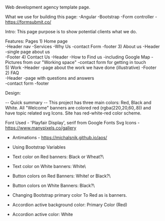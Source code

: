 
Web development agency template page. 

What we use for building this page:
-Angular
-Bootstrap
-Form controller - https://formsubmit.co/


Intro:
	This page purpose is to show potential clients what we do.

Features:
	Pages
	1) Home page\
      -Header nav
      -Services
      -Why Us
      -contact Form
      -footer
	3) About us
      -Header
      -single page about us\
      -Footer
	4) Contact Us
      -Header
      -How to Find us
      -including Google Map
      -Pictures from our "Working space"
      -contact form for getting in touch\
	5) Work
      -Header
      -page about the work we have done (illustrative)
      -Footer
	2) FAQ\
      -Header
      -page with questions and answers\
      -contact form
      -footer
	
Design:

-- Quick summary --
This project has three main colors: Red, Black and White. All "Welcome" banners are colored red (rgba(220,20,60,.8)) and have topic related svg Icons. 
Site has red-white-red color scheme.

Font Used - 'Playfair Display', serif from Google Fonts
Svg Icons - https://www.manypixels.co/gallery

* Antimations - https://michalsnik.github.io/aos/
* Using Bootstrap Variables
* Text color on Red banners: Black or Wheat?\
* Text color on White banners: White\
* Button colors on Red Banners: White! or Black?\
* Button colors on White Banners: Black?\

* Changing Bootstrap primary color To Red as is banners.
* Accordion active background color: Primary Color (Red)
* Accordion active color: White

